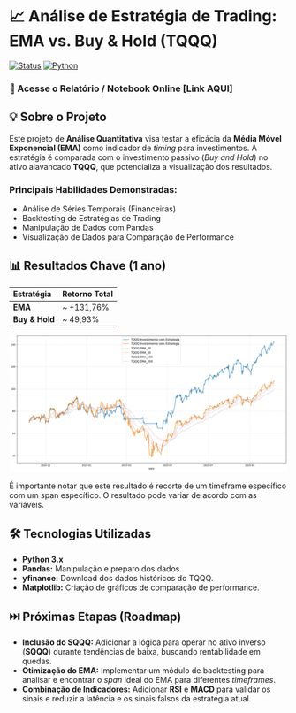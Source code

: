 # 📈 Análise de Estratégia de Trading: EMA vs. Buy & Hold (TQQQ)

[![Status](https://img.shields.io/badge/Status-Em%20Desenvolvimento-yellow)]() 
[![Python](https://img.shields.io/badge/Python-3776AB?style=for-the-badge&logo=python)](https://www.python.org/)
### 🔗 Acesse o Relatório / Notebook Online [Link AQUI]

## 💡 Sobre o Projeto

Este projeto de **Análise Quantitativa** visa testar a eficácia da **Média Móvel Exponencial (EMA)** como indicador de *timing* para investimentos. A estratégia é comparada com o investimento passivo (*Buy and Hold*) no ativo alavancado **TQQQ**, que potencializa a visualização dos resultados.

### Principais Habilidades Demonstradas:
* Análise de Séries Temporais (Financeiras)
* Backtesting de Estratégias de Trading
* Manipulação de Dados com Pandas
* Visualização de Dados para Comparação de Performance

## 📊 Resultados Chave (1 ano)

| Estratégia | Retorno Total |
| :--- | :--- |
| **EMA** | ~ +131,76% |
| **Buy & Hold** | ~ 49,93% |

![Imagem output.png](https://raw.githubusercontent.com/Augusto-Mateus/analise_ema_investimentos/refs/heads/main/src/output.png)

É importante notar que este resultado é recorte de um timeframe específico com um span específico. O resultado pode variar de acordo com as variáveis.

## 🛠️ Tecnologias Utilizadas

* **Python 3.x**
* **Pandas:** Manipulação e preparo dos dados.
* **yfinance:** Download dos dados históricos do TQQQ.
* **Matplotlib:** Criação de gráficos de comparação de performance.

## ⏭️ Próximas Etapas (Roadmap)

* **Inclusão do SQQQ:** Adicionar a lógica para operar no ativo inverso (**SQQQ**) durante tendências de baixa, buscando rentabilidade em quedas.
* **Otimização do EMA:** Implementar um módulo de backtesting para analisar e encontrar o *span* ideal do EMA para diferentes *timeframes*.
* **Combinação de Indicadores:** Adicionar **RSI** e **MACD** para validar os sinais e reduzir a latência e os sinais falsos da estratégia atual.